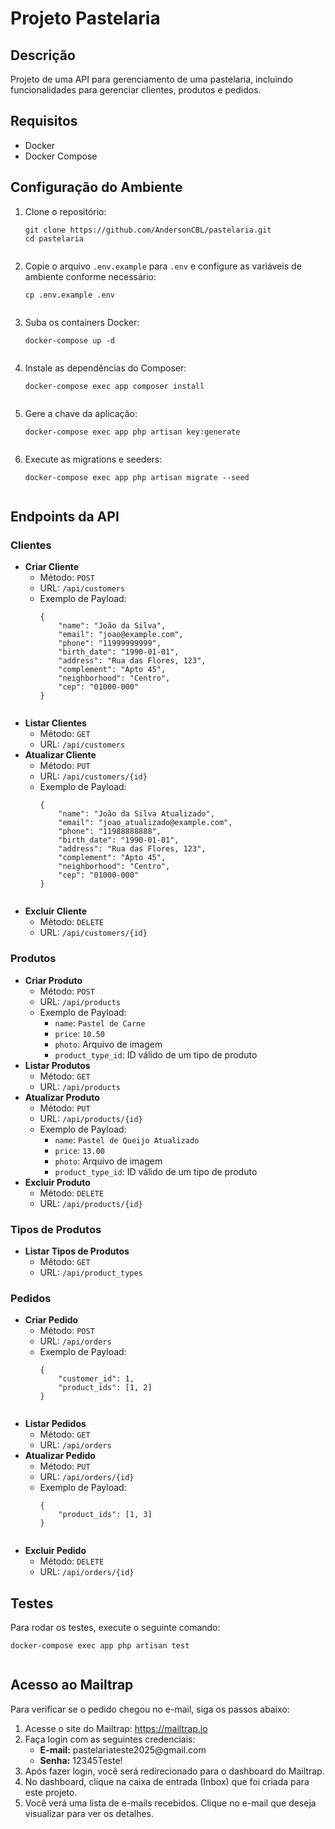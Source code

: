 <!DOCTYPE html>
<html lang="pt-BR">
<head>
    <meta charset="UTF-8">
    <meta name="viewport" content="width=device-width, initial-scale=1.0">
</head>
<body>
    <h1>Projeto Pastelaria</h1>
    <h2>Descrição</h2>
    <p>Projeto de uma API para gerenciamento de uma pastelaria, incluindo funcionalidades para gerenciar clientes, produtos e pedidos.</p>
    <h2>Requisitos</h2>
    <ul>
        <li>Docker</li>
        <li>Docker Compose</li>
    </ul>
    <h2>Configuração do Ambiente</h2>
    <ol>
        <li>Clone o repositório:
            <pre><code>git clone https://github.com/AndersonCBL/pastelaria.git
cd pastelaria
            </code></pre>
        </li>
        <li>Copie o arquivo <code>.env.example</code> para <code>.env</code> e configure as variáveis de ambiente conforme necessário:
            <pre><code>cp .env.example .env
            </code></pre>
        </li>
        <li>Suba os containers Docker:
            <pre><code>docker-compose up -d
            </code></pre>
        </li>
        <li>Instale as dependências do Composer:
            <pre><code>docker-compose exec app composer install
            </code></pre>
        </li>
        <li>Gere a chave da aplicação:
            <pre><code>docker-compose exec app php artisan key:generate
            </code></pre>
        </li>
        <li>Execute as migrations e seeders:
            <pre><code>docker-compose exec app php artisan migrate --seed
            </code></pre>
        </li>
    </ol>
    <h2>Endpoints da API</h2>
    <h3>Clientes</h3>
    <ul>
        <li><strong>Criar Cliente</strong>
            <ul>
                <li>Método: <code>POST</code></li>
                <li>URL: <code>/api/customers</code></li>
                <li>Exemplo de Payload:
                    <pre><code>{
    "name": "João da Silva",
    "email": "joao@example.com",
    "phone": "11999999999",
    "birth_date": "1990-01-01",
    "address": "Rua das Flores, 123",
    "complement": "Apto 45",
    "neighborhood": "Centro",
    "cep": "01000-000"
}
                    </code></pre>
                </li>
            </ul>
        </li>
        <li><strong>Listar Clientes</strong>
            <ul>
                <li>Método: <code>GET</code></li>
                <li>URL: <code>/api/customers</code></li>
            </ul>
        </li>
        <li><strong>Atualizar Cliente</strong>
            <ul>
                <li>Método: <code>PUT</code></li>
                <li>URL: <code>/api/customers/{id}</code></li>
                <li>Exemplo de Payload:
                    <pre><code>{
    "name": "João da Silva Atualizado",
    "email": "joao_atualizado@example.com",
    "phone": "11988888888",
    "birth_date": "1990-01-01",
    "address": "Rua das Flores, 123",
    "complement": "Apto 45",
    "neighborhood": "Centro",
    "cep": "01000-000"
}
                    </code></pre>
                </li>
            </ul>
        </li>
        <li><strong>Excluir Cliente</strong>
            <ul>
                <li>Método: <code>DELETE</code></li>
                <li>URL: <code>/api/customers/{id}</code></li>
            </ul>
        </li>
    </ul>
    <h3>Produtos</h3>
    <ul>
        <li><strong>Criar Produto</strong>
            <ul>
                <li>Método: <code>POST</code></li>
                <li>URL: <code>/api/products</code></li>
                <li>Exemplo de Payload:
                    <ul>
                        <li><code>name</code>: <code>Pastel de Carne</code></li>
                        <li><code>price</code>: <code>10.50</code></li>
                        <li><code>photo</code>: Arquivo de imagem</li>
                        <li><code>product_type_id</code>: ID válido de um tipo de produto</li>
                    </ul>
                </li>
            </ul>
        </li>
        <li><strong>Listar Produtos</strong>
            <ul>
                <li>Método: <code>GET</code></li>
                <li>URL: <code>/api/products</code></li>
            </ul>
        </li>
        <li><strong>Atualizar Produto</strong>
            <ul>
                <li>Método: <code>PUT</code></li>
                <li>URL: <code>/api/products/{id}</code></li>
                <li>Exemplo de Payload:
                    <ul>
                        <li><code>name</code>: <code>Pastel de Queijo Atualizado</code></li>
                        <li><code>price</code>: <code>13.00</code></li>
                        <li><code>photo</code>: Arquivo de imagem</li>
                        <li><code>product_type_id</code>: ID válido de um tipo de produto</li>
                    </ul>
                </li>
            </ul>
        </li>
        <li><strong>Excluir Produto</strong>
            <ul>
                <li>Método: <code>DELETE</code></li>
                <li>URL: <code>/api/products/{id}</code></li>
            </ul>
        </li>
    </ul>
    <h3>Tipos de Produtos</h3>
    <ul>
        <li><strong>Listar Tipos de Produtos</strong>
            <ul>
                <li>Método: <code>GET</code></li>
                <li>URL: <code>/api/product_types</code></li>
            </ul>
        </li>
    </ul>
    <h3>Pedidos</h3>
    <ul>
        <li><strong>Criar Pedido</strong>
            <ul>
                <li>Método: <code>POST</code></li>
                <li>URL: <code>/api/orders</code></li>
                <li>Exemplo de Payload:
                    <pre><code>{
    "customer_id": 1,
    "product_ids": [1, 2]
}
                    </code></pre>
                </li>
            </ul>
        </li>
        <li><strong>Listar Pedidos</strong>
            <ul>
                <li>Método: <code>GET</code></li>
                <li>URL: <code>/api/orders</code></li>
            </ul>
        </li>
        <li><strong>Atualizar Pedido</strong>
            <ul>
                <li>Método: <code>PUT</code></li>
                <li>URL: <code>/api/orders/{id}</code></li>
                <li>Exemplo de Payload:
                    <pre><code>{
    "product_ids": [1, 3]
}
                    </code></pre>
                </li>
            </ul>
        </li>
        <li><strong>Excluir Pedido</strong>
            <ul>
                <li>Método: <code>DELETE</code></li>
                <li>URL: <code>/api/orders/{id}</code></li>
            </ul>
        </li>
    </ul>
    <h2>Testes</h2>
    <p>Para rodar os testes, execute o seguinte comando:</p>
    <pre><code>docker-compose exec app php artisan test
    </code></pre>
    <h2>Acesso ao Mailtrap</h2>
    <p>Para verificar se o pedido chegou no e-mail, siga os passos abaixo:</p>
    <ol>
        <li>Acesse o site do Mailtrap: <a href="https://mailtrap.io">https://mailtrap.io</a></li>
        <li>Faça login com as seguintes credenciais:
            <ul>
                <li><strong>E-mail:</strong> pastelariateste2025@gmail.com</li>
                <li><strong>Senha:</strong> 12345Teste!</li>
            </ul>
        </li>
        <li>Após fazer login, você será redirecionado para o dashboard do Mailtrap.</li>
        <li>No dashboard, clique na caixa de entrada (Inbox) que foi criada para este projeto.</li>
        <li>Você verá uma lista de e-mails recebidos. Clique no e-mail que deseja visualizar para ver os detalhes.</li>
    </ol>
</body>
</html>
